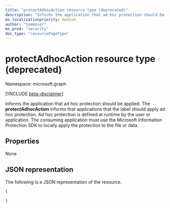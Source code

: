 ```yaml
---
title: "protectAdhocAction resource type (deprecated)"
description: "Informs the application that ad hoc protection should be applied. (deprecated)"
ms.localizationpriority: medium
author: "tommoser"
ms.prod: "security"
doc_type: "resourcePageType"
---
```


# protectAdhocAction resource type (deprecated)

Namespace: microsoft.graph

[!INCLUDE [beta-disclaimer](../../includes/beta-disclaimer.md)]

Informs the application that ad hoc protection should be applied. The **protectAdhocAction** informs that applications that the label should apply ad hoc protection. Ad hoc protection is defined at runtime by the user or application. The consuming application must use the Microsoft Information Protection SDK to locally apply the protection to the file or data.

## Properties

None

## JSON representation

The following is a JSON representation of the resource.

<!-- {
  "blockType": "resource",
  "optionalProperties": [

  ],
  "@odata.type": "microsoft.graph.protectAdhocAction",
  "baseType": "microsoft.graph.informationProtectionAction"
}-->

```json
{
  
}
```

<!-- uuid: 16cd6b66-4b1a-43a1-adaf-3a886856ed98
2019-02-04 14:57:30 UTC -->
<!-- {
  "type": "#page.annotation",
  "description": "protectAdhocAction resource",
  "keywords": "",
  "section": "documentation",
  "tocPath": ""
}-->

